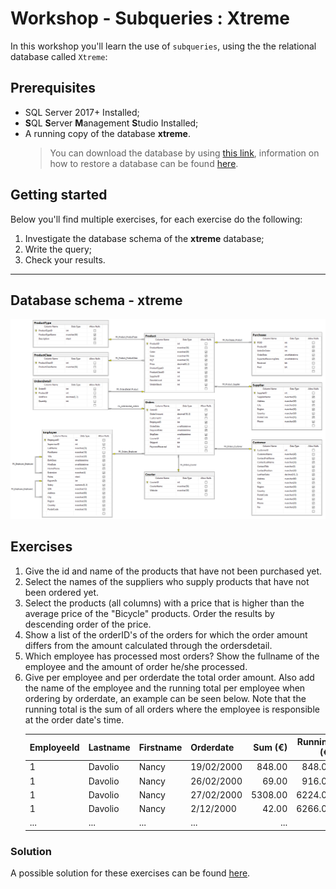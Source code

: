 # Workshop - Subqueries : Xtreme
In this workshop you'll learn the use of `subqueries`, using the the relational database called `Xtreme`:

## Prerequisites
- SQL Server 2017+ Installed;
- **S**QL **S**erver **M**anagement **S**tudio Installed;
- A running copy of the database **xtreme**.
    > You can download the database by using [this link](https://github.com/HOGENT-Databases/DB2-Workshops/raw/master/databases/xtreme.bak), information on how to restore a database can be found [here](https://docs.microsoft.com/en-us/sql/relational-databases/backup-restore/restore-a-database-backup-using-ssms?view=sql-server-ver15).

## Getting started
Below you'll find multiple exercises, for each exercise do the following:
1. Investigate the database schema of the **xtreme** database;
2. Write the query;
3. Check your results.

---

## Database schema - xtreme
![img](/workshops/shared/images/diagrams/diagram-xtreme.png)

## Exercises
1. Give the id and name of the products that have not been purchased yet. ​
2. Select the names of the suppliers who supply products that have not been ordered yet. ​
3. Select the products (all columns) with a price that is higher than the average price of the "Bicycle" products. Order the results by descending order of the price. ​
4. Show a list of the orderID's of the orders for which the order amount differs from the amount calculated through the ordersdetail. 
5. Which employee has processed most orders? Show the fullname of the employee and the amount of order he/she processed.
6. Give per employee and per orderdate the total order amount. Also add the name of the employee and the running total per employee when ordering by orderdate, an example can be seen below. Note that the running total is the sum of all orders where the employee is responsible at the order date's time.
    <table>
        <thead>
            <tr>
                <th>EmployeeId</th>
                <th>Lastname</th>
                <th>Firstname</th>
                <th>Orderdate</th>
                <th align="right">Sum (€)</th>
                <th align="right">Running (€)</th>
            </tr>
        </thead>
        <tbody>
            <tr>
                <td>1</td>
                <td>Davolio</td>
                <td>Nancy</td>
                <td>19/02/2000</td>
                <td align="right">848.00</td>
                <td align="right">848.00</td>
            </tr>
            <tr>
                <td>1</td>
                <td>Davolio</td>
                <td>Nancy</td>
                <td>26/02/2000</td>
                <td align="right">69.00</td>
                <td align="right">916.00</td>
            </tr>
                <tr>
                <td>1</td>
                <td>Davolio</td>
                <td>Nancy</td>
                <td>27/02/2000</td>
                <td align="right">5308.00</td>
                <td align="right">6224.00</td>
            </tr>
            </tr>
                <tr>
                <td>1</td>
                <td>Davolio</td>
                <td>Nancy</td>
                <td>2/12/2000</td>
                <td align="right">42.00</td>
                <td align="right">6266.00</td>
            </tr>
            </tr>
                <tr>
                <td>...</td>
                <td>...</td>
                <td>...</td>
                <td>...</td>
                <td align="right">...</td>
                <td align="right">...</td>
            </tr>
        </tbody>
    </table>

### Solution
A possible solution for these exercises can be found [here](solutions/subqueries-xtreme.md).
